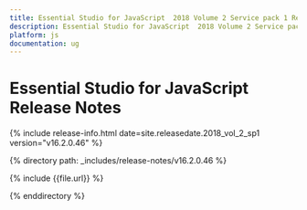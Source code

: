 ```yaml
---
title: Essential Studio for JavaScript  2018 Volume 2 Service pack 1 Release Notes
description: Essential Studio for JavaScript  2018 Volume 2 Service pack 1 Release Notes
platform: js
documentation: ug
---
```


# Essential Studio for JavaScript Release Notes

{% include release-info.html date=site.releasedate.2018_vol_2_sp1  version="v16.2.0.46" %} 

{% directory path: _includes/release-notes/v16.2.0.46 %}

{% include {{file.url}} %}

{% enddirectory %}